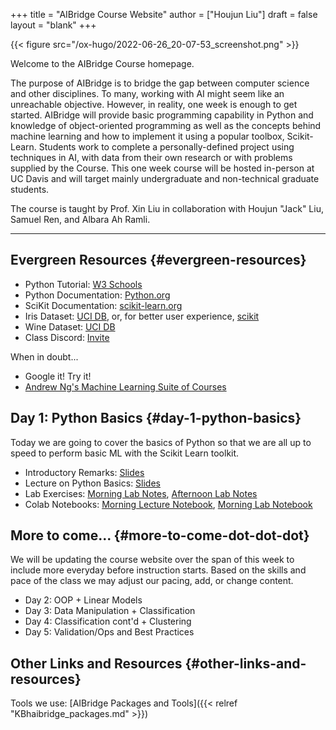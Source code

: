 +++
title = "AIBridge Course Website"
author = ["Houjun Liu"]
draft = false
layout = "blank"
+++

{{< figure src="/ox-hugo/2022-06-26_20-07-53_screenshot.png" >}}

Welcome to the AIBridge Course homepage.

The purpose of AIBridge is to bridge the gap between computer science and other disciplines. To many, working with AI might seem like an unreachable objective. However, in reality, one week is enough to get started. AIBridge will provide basic programming capability in Python and knowledge of object-oriented programming as well as the concepts behind machine learning and how to implement it using a popular toolbox, Scikit-Learn. Students work to complete a personally-defined project using techniques in AI, with data from their own research or with problems supplied by the Course. This one week course will be hosted in-person at UC Davis and will target mainly undergraduate and non-technical graduate students.

The course is taught by Prof. Xin Liu in collaboration with Houjun "Jack" Liu, Samuel Ren, and Albara Ah Ramli.

---


## Evergreen Resources {#evergreen-resources}

-   Python Tutorial: [W3 Schools](https://www.w3schools.com/python/)
-   Python Documentation: [Python.org](https://docs.python.org/3/)
-   SciKit Documentation: [scikit-learn.org](https://scikit-learn.org/stable/getting_started.html)
-   Iris Dataset: [UCI DB](https://archive.ics.uci.edu/ml/datasets/iris), or, for better user experience, [scikit](https://scikit-learn.org/stable/auto_examples/datasets/plot_iris_dataset.html)
-   Wine Dataset: [UCI DB](https://archive.ics.uci.edu/ml/datasets/wine+quality)
-   Class Discord: [Invite](https://discord.gg/DNj7masa)

When in doubt...

-   Google it! Try it!
-   [Andrew Ng's Machine Learning Suite of Courses](https://www.coursera.org/specializations/machine-learning-introduction#courses)


## Day 1: Python Basics {#day-1-python-basics}

Today we are going to cover the basics of Python so that we are all up to speed to perform basic ML with the Scikit Learn toolkit.

-   Introductory Remarks: [Slides](https://drive.google.com/file/d/1XPkB9GL6rG2F5s5ydTsJOMg33y87HEBB/view?usp=sharing)
-   Lecture on Python Basics: [Slides](https://drive.google.com/file/d/1udI-c1roIS7Fb1cgGQOzRc7a6dfYZWu8/view?usp=sharing)
-   Lab Exercises: [Morning Lab Notes](https://drive.google.com/file/d/1oomPZGg9NUgDhi6S_RuTH60Vzlv5kD8z/view?usp=sharing), [Afternoon Lab Notes](https://drive.google.com/file/d/1nG_hQ02GDpHpIlwJ6VOGRqU8obv4dCx_/view?usp=sharing)
-   Colab Notebooks: [Morning Lecture Notebook](https://colab.research.google.com/drive/1EKSvewySaceQqSzy_sNJTWeWuEjE-T1n?usp=sharing), [Morning Lab Notebook](https://colab.research.google.com/drive/1jo5MMQsfkQ3IQ0pYI9G0pgp5bea6lUnZ?usp=sharing)


## More to come... {#more-to-come-dot-dot-dot}

We will be updating the course website over the span of this week to include more everyday before instruction starts. Based on the skills and pace of the class we may adjust our pacing, add, or change content.

-   Day 2: OOP + Linear Models
-   Day 3: Data Manipulation + Classification
-   Day 4: Classification cont'd + Clustering
-   Day 5: Validation/Ops and Best Practices


## Other Links and Resources {#other-links-and-resources}

Tools we use: [AIBridge Packages and Tools]({{< relref "KBhaibridge_packages.md" >}})